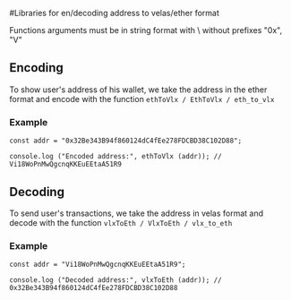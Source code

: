 #Libraries for en/decoding address to velas/ether format

Functions arguments must be in string format with \ without prefixes "0x", "V"

## Encoding
To show user's address of his wallet, we take the address in the ether format and encode with the function `ethToVlx / EthToVlx / eth_to_vlx`

### Example
```
const addr = "0x32Be343B94f860124dC4fEe278FDCBD38C102D88";

console.log ("Encoded address:", ethToVlx (addr)); // Vi18WoPnMwQgcnqKKEuEEtaA51R9
```

## Decoding
To send user's transactions, we take the address in velas format and decode with the function `vlxToEth / VlxToEth / vlx_to_eth`

### Example
```
const addr = "Vi18WoPnMwQgcnqKKEuEEtaA51R9";

console.log ("Decoded address:", vlxToEth (addr)); // 0x32Be343B94f860124dC4fEe278FDCBD38C102D88
```